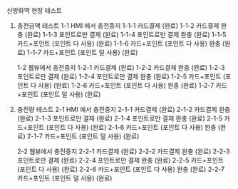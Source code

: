 신방화역 현장 테스트
1. 충전금액 테스트
	1-1 HMI 에서 충전중지
		1-1-1 카드결제 (완료)
		1-1-2 카드결제 완충 (완료)
		1-1-3 포인트로만 결제 (완료)
		1-1-4 포인트로만 결제 완충 (완료)
		1-1-5 카드+포인트 (포인트 다 사용) (완료)
		1-1-6 카드+포인트 (포인트 다 사용) 완충 (완료)
		1-1-7 카드+포인트 (포인트 덜 사용) (완료)

	1-2 웹뷰에서 충전중지
		1-2-1 카드결제 (완료)
		1-2-2 카드결제 완충 (완료)
		1-2-3 포인트로만 결제 (완료)
		1-2-4 포인트로만 결제 완충 (완료)
		1-2-5 카드+포인트 (포인트 다 사용) (완료)
		1-2-6 카드+포인트 (포인트 다 사용) 완충 (완료)
		1-2-7 카드+포인트 (포인트 덜 사용) (완료)

2. 충전량 테스트
	2-1 HMI 에서 충전중지
		2-1-1 카드결제 (완료) 
		2-1-2 카드결제 완충 (완료)
		2-1-3 포인트로만 결제 (완료)
		2-1-4 포인트로만 결제 완충 (완료)
		2-1-5 카드+포인트 (포인트 다 사용) (완료)
		2-1-6 카드+포인트 (포인트 다 사용) 완충 (완료)
		2-1-7 카드+포인트 (포인트 덜 사용) (완료)
	
	2-2 웹뷰에서 충전중지
		2-2-1 카드결제 (완료) 
		2-2-2 카드결제 완충 (완료)
		2-2-3 포인트로만 결제 (완료)
		2-2-4 포인트로만 결제 완충 (완료)
		2-2-5 카드+포인트 (포인트 다 사용) (완료)
		2-2-6 카드+포인트 (포인트 다 사용) 완충 (완료)
		2-2-7 카드+포인트 (포인트 덜 사용) (완료)